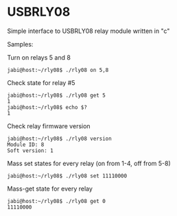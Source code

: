 USBRLY08
========

Simple interface to USBRLY08 relay module written in "c"

Samples:

Turn on relays 5 and 8
```
jabi@host:~/rly08$ ./rly08 on 5,8
```

Check state for relay #5
```
jabi@host:~/rly08$ ./rly08 get 5
1
jabi@host:~/rly08$ echo $?
1
```

Check relay firmware version
```
jabi@host:~/rly08$ ./rly08 version
Module ID: 8
Soft version: 1
```

Mass set states for every relay (on from 1-4, off from 5-8)
```
jabi@host:~/rly08$ ./rly08 set 11110000
```


Mass-get state for every relay
```
jabi@host:~/rly08$ ./rly08 get 0
11110000
```


